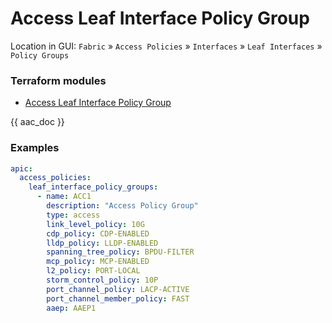 # Access Leaf Interface Policy Group

Location in GUI:
`Fabric` » `Access Policies` » `Interfaces` » `Leaf Interfaces` » `Policy Groups`

### Terraform modules

* [Access Leaf Interface Policy Group](https://registry.terraform.io/modules/netascode/access-leaf-interface-policy-group/aci/latest)

{{ aac_doc }}
### Examples

```yaml
apic:
  access_policies:
    leaf_interface_policy_groups:
      - name: ACC1
        description: "Access Policy Group"
        type: access
        link_level_policy: 10G
        cdp_policy: CDP-ENABLED
        lldp_policy: LLDP-ENABLED
        spanning_tree_policy: BPDU-FILTER
        mcp_policy: MCP-ENABLED
        l2_policy: PORT-LOCAL
        storm_control_policy: 10P
        port_channel_policy: LACP-ACTIVE
        port_channel_member_policy: FAST
        aaep: AAEP1
```

